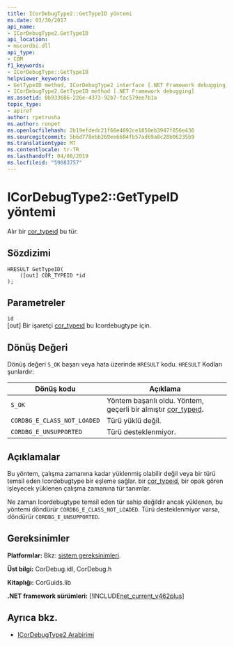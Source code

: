 ```yaml
---
title: ICorDebugType2::GetTypeID yöntemi
ms.date: 03/30/2017
api_name:
- ICorDebugType2.GetTypeID
api_location:
- mscordbi.dll
api_type:
- COM
f1_keywords:
- ICorDebugType::GetTypeID
helpviewer_keywords:
- GetTypeID method, ICorDebugType2 interface [.NET Framework debugging]
- ICorDebugType2.GetTypeID method [.NET Framework debugging]
ms.assetid: 0b933686-226e-4373-92b7-fac579ee7b1a
topic_type:
- apiref
author: rpetrusha
ms.author: ronpet
ms.openlocfilehash: 2b19efdedc21f66e4692ce1850eb3947f856e436
ms.sourcegitcommit: 5b6d778ebb269ee6684fb57ad69a8c28b06235b9
ms.translationtype: MT
ms.contentlocale: tr-TR
ms.lasthandoff: 04/08/2019
ms.locfileid: "59083757"
---
```

# <a name="icordebugtype2gettypeid-method"></a>ICorDebugType2::GetTypeID yöntemi
Alır bir [cor_typeıd](../../../../docs/framework/unmanaged-api/debugging/cor-typeid-structure.md) bu tür.  
  
## <a name="syntax"></a>Sözdizimi  
  
```  
HRESULT GetTypeID(  
    ([out] COR_TYPEID *id  
);  
```  
  
## <a name="parameters"></a>Parametreler  
 `id`  
 [out] Bir işaretçi [cor_typeıd](../../../../docs/framework/unmanaged-api/debugging/cor-typeid-structure.md) bu Icordebugtype için.  
  
## <a name="return-value"></a>Dönüş Değeri  
 Dönüş değeri `S_OK` başarı veya hata üzerinde `HRESULT` kodu. `HRESULT` Kodları şunlardır:  
  
|Dönüş kodu|Açıklama|  
|-----------------|-----------------|  
|`S_OK`|Yöntem başarılı oldu. Yöntem, geçerli bir almıştır [cor_typeıd](../../../../docs/framework/unmanaged-api/debugging/cor-typeid-structure.md).|  
|`CORDBG_E_CLASS_NOT_LOADED`|Türü yüklü değil.|  
|`CORDBG_E_UNSUPPORTED`|Türü desteklenmiyor.|  
  
## <a name="remarks"></a>Açıklamalar  
 Bu yöntem, çalışma zamanına kadar yüklenmiş olabilir değil veya bir türü temsil eden Icordebugtype bir eşleme sağlar. bir [cor_typeıd](../../../../docs/framework/unmanaged-api/debugging/cor-typeid-structure.md), bir opak gören işleyecek yüklenen çalışma zamanına tür tanımlar.  
  
 Ne zaman Icordebugtype temsil eden tür sahip değildir ancak yüklenen, bu yöntemi döndürür `CORDBG_E_CLASS_NOT_LOADED`.  Türü desteklenmiyor varsa, döndürür `CORDBG_E_UNSUPPORTED`.  
  
## <a name="requirements"></a>Gereksinimler  
 **Platformlar:** Bkz: [sistem gereksinimleri](../../../../docs/framework/get-started/system-requirements.md).  
  
 **Üst bilgi:** CorDebug.idl, CorDebug.h  
  
 **Kitaplığı:** CorGuids.lib  
  
 **.NET framework sürümleri:** [!INCLUDE[net_current_v462plus](../../../../includes/net-current-v462plus-md.md)]  
  
## <a name="see-also"></a>Ayrıca bkz.

- [ICorDebugType2 Arabirimi](../../../../docs/framework/unmanaged-api/debugging/icordebugtype2-interface.md)
